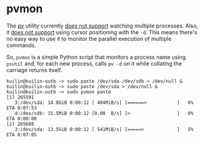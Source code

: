 # pvmon

The [pv](https://codeberg.org/ivarch/pv) utility currently [does not support](https://codeberg.org/ivarch/pv/issues/12) watching multiple processes. Also, it [does not support](https://codeberg.org/ivarch/pv/src/commit/a629a488d7f1d07098caa2a6793e41a3f1088c8d/src/main/options.c#L742) using cursor positioning with the `-d`. This means there's no easy way to use it to monitor the parallel execution of multiple commands.

So, `pvmon` is a simple Python script that monitors a process name using `psutil` and, for each new process, calls `pv -d` on it while collating the carriage returns itself.

```
kuilin@kuilin-outb ~> sudo paste /dev/sda /dev/sdb > /dev/null &
kuilin@kuilin-outb ~> sudo paste /dev/sda > /dev/null &
kuilin@kuilin-outb ~> sudo pvmon paste
[1] 265591
   3:/dev/sda: 14.8GiB 0:00:12 [ 484MiB/s] [======>           ]   6% ETA 0:07:53
   4:/dev/sdb: 31.5MiB 0:00:12 [0.00  B/s] [>                 ]   0% ETA 0:00:00
[2] 265608
   3:/dev/sda: 13.5GiB 0:00:12 [ 541MiB/s] [=====>            ]   5% ETA 0:07:05
```
